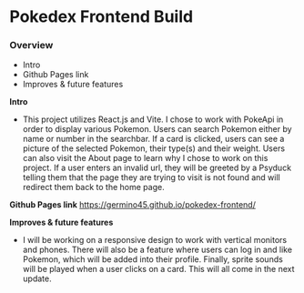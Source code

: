 # Pokedex Frontend Build

### Overview

- Intro
- Github Pages link
- Improves & future features

**Intro**

- This project utilizes React.js and Vite. I chose to work with PokeApi in order to display various Pokemon. Users can search Pokemon either by name or number in the searchbar. If a card is clicked, users can see a picture of the selected Pokemon, their type(s) and their weight. Users can also visit the About page to learn why I chose to work on this project. If a user enters an invalid url, they will be greeted by a Psyduck telling them that the page they are trying to visit is not found and will redirect them back to the home page.

**Github Pages link**
https://germino45.github.io/pokedex-frontend/

**Improves & future features**

- I will be working on a responsive design to work with vertical monitors and phones. There will also be a feature where users can log in and like Pokemon, which will be added into their profile. Finally, sprite sounds will be played when a user clicks on a card. This will all come in the next update.
